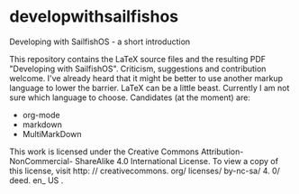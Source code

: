 developwithsailfishos
=====================

Developing with SailfishOS - a short introduction

This repository contains the LaTeX source files and the resulting PDF "Developing with SailfishOS". Criticism, suggestions and contribution welcome. I've already heard that it might be better to use another markup language to lower the barrier. LaTeX can be a little beast. Currently I am not sure which language to choose.
Candidates (at the moment) are:

* org-mode
* markdown
* MultiMarkDown

This work is licensed under the Creative Commons Attribution-NonCommercial- ShareAlike 4.0 International License. To view a copy of this license, visit http: // creativecommons. org/ licenses/ by-nc-sa/ 4. 0/ deed. en_ US .
